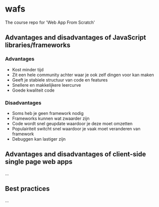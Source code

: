 # wafs
The course repo for 'Web App From Scratch'

## Advantages and disadvantages of JavaScript libraries/frameworks
 ### Advantages
 - Kost minder tijd
 - Zit een hele community achter waar je ook zelf dingen voor kan maken
 - Geeft je stabiele structuur van code en features
 - Snellere en makkelijkere leercurve
 - Goede kwaliteit code

 
 ### Disadvantages
 - Soms heb je geen framework nodig
 - Frameworks kunnen wat zwaarder zijn
 - Code wordt snel geupdate waardoor je deze moet omzetten
 - Populairiteit switcht snel waardoor je vaak moet veranderen van framework
 - Debuggen kan lastiger zijn
 

## Advantages and disadvantages of client-side single page web apps
...

## Best practices
...
